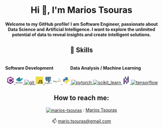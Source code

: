 <div align="center">
<h1 align="center">Hi 👋, I'm Marios Tsouras</h1>
<h4 align="center">Welcome to my GitHub profile! I am Software Engineer, passionate about Data Science and Artificial Intelligence. I want to explore the unlimited potential of data to reveal insights and create intelligent solutions.</h4>

## 🌟 Skills
<div style="display:flex; align-items: center; justify-content: center;">
    <div>
        <h4>Software Development</h4>
        <div align="center">
            <a href="https://www.w3schools.com/cpp/" target="_blank" rel="noreferrer">
                <img
                src="https://raw.githubusercontent.com/devicons/devicon/master/icons/csharp/csharp-original.svg"
                alt="cplusplus"
                width="25"
                height="25"
                />
            </a>
            <a href="https://www.docker.com/" target="_blank" rel="noreferrer">
                <img
                src="https://raw.githubusercontent.com/devicons/devicon/master/icons/docker/docker-original-wordmark.svg"
                alt="docker"
                width="25"
                height="25"
                />
            </a>
            <a href="https://git-scm.com/" target="_blank" rel="noreferrer">
                <img
                src="https://www.vectorlogo.zone/logos/git-scm/git-scm-icon.svg"
                alt="git"
                width="25"
                height="25"
                />
            </a>
            <a
                href="https://developer.mozilla.org/en-US/docs/Web/JavaScript"
                target="_blank"
                rel="noreferrer"
            >
                <img
                src="https://raw.githubusercontent.com/devicons/devicon/master/icons/javascript/javascript-original.svg"
                alt="javascript"
                width="25"
                height="25"
                />
            </a>
            <a href="https://www.postgresql.org" target="_blank" rel="noreferrer">
                <img
                src="https://raw.githubusercontent.com/devicons/devicon/master/icons/postgresql/postgresql-original-wordmark.svg"
                alt="postgresql"
                width="25"
                height="25"
                />
            </a>
        </div>
    </div>
    <div>
        <h4>Data Analysis / Machine Learning</h4>
        <div align="center">
            <a href="https://www.mysql.com/" target="_blank" rel="noreferrer">
                <img
                src="https://raw.githubusercontent.com/devicons/devicon/master/icons/mysql/mysql-original-wordmark.svg"
                alt="mysql"
                width="25"
                height="25"
                />
            </a>
            <a href="https://www.python.org" target="_blank" rel="noreferrer">
                <img
                src="https://raw.githubusercontent.com/devicons/devicon/master/icons/python/python-original.svg"
                alt="python"
                width="25"
                height="25"
                />
            </a>
            <a href="https://pytorch.org/" target="_blank" rel="noreferrer">
                <img
                src="https://www.vectorlogo.zone/logos/pytorch/pytorch-icon.svg"
                alt="pytorch"
                width="25"
                height="25"
                />
            </a>
            <a href="https://scikit-learn.org/" target="_blank" rel="noreferrer">
                <img
                src="https://upload.wikimedia.org/wikipedia/commons/0/05/Scikit_learn_logo_small.svg"
                alt="scikit_learn"
                width="25"
                height="25"
                />
            </a>
            <a href="https://pandas.pydata.org/" target="_blank" rel="noreferrer">
                <img
                src="https://raw.githubusercontent.com/devicons/devicon/2ae2a900d2f041da66e950e4d48052658d850630/icons/pandas/pandas-original.svg"
                alt="pandas"
                width="25"
                height="25"
                />
            </a>
            <a href="https://www.tensorflow.org" target="_blank" rel="noreferrer">
                <img
                src="https://www.vectorlogo.zone/logos/tensorflow/tensorflow-icon.svg"
                alt="tensorflow"
                width="25"
                height="25"
                />
            </a>
        </div>
    </div>
</div>




## How to reach me:
<a href="https://www.linkedin.com/in/marios-tsouras" target="blank"><img align="center" src="https://raw.githubusercontent.com/rahuldkjain/github-profile-readme-generator/master/src/images/icons/Social/linked-in-alt.svg" alt="marios-tsouras" height="15" width="25" /></a> :  [Marios Tsouras](https://www.linkedin.com/in/marios-tsouras)</br></br>
📫 <a href="mailto:mario.tsouras@gmail.com">mario.tsouras@gmail.com</a>
</div>
<!--
Here are some ideas to get you started:
- 

- 🔭 I’m currently working on ...
- 🌱 I’m currently learning ...
- 👯 I’m looking to collaborate on ...
- 🤔 I’m looking for help with ...
- 💬 Ask me about ...
- 📫 How to reach me: ...
- 😄 Pronouns: ...
- ⚡ Fun fact: ...
-->
